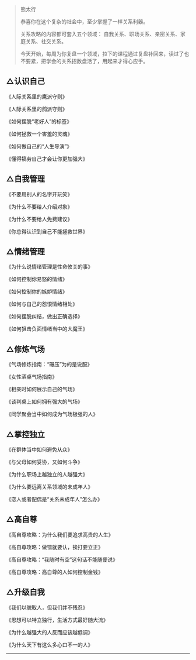 > 熊太行
> 
> 恭喜你在这个复杂的社会中，至少掌握了一样关系利器。
> 
> 关系攻略的内容都可套入五个领域： 自我关系、职场关系、亲密关系、家庭关系、社交关系。
> 
> 今天开始，每周为你复盘一个领域，拉下的课程通过复盘补回来，读过了也不要紧，把学会的关系招数盘活了，用起来才得心应手。

## △认识自己

《人际关系里的鹰派守则》

《人际关系里的鸽派守则》

《如何摆脱“老好人”的标签》

《如何拯救一个害羞的灵魂》

《如何做自己的“人生导演”》

《懂得犒劳自己才会让你更加强大》

## △自我管理

《不要用别人的名字开玩笑》

《为什么不要给人介绍对象》

《为什么不要给人免费建议》

《你总得认识到自己不能拯救世界》

## △情绪管理

《为什么说情绪管理是性命攸关的事》

《如何控制你易怒的情绪》

《如何控制你的嫉妒情绪》

《如何与自己的怨恨情绪相处》

《如何摆脱纠结，做出正确选择》

《如何狙击负面情绪当中的大魔王》

## △修炼气场

《气场修炼指南：“碾压”为的是说服》

《女性酒桌气场指南》

《相亲时如何展示自己的气场》

《谈判桌上如何拥有强大的气场》

《同学聚会当中如何成为气场极强的人》

## △掌控独立

《在群体当中如何避免从众》

《与父母如何妥协，又如何斗争》

《为什么职场上越独立的人越强大》

《为什么要远离关系领域的未成年人》

《恋人或者配偶是“关系未成年人”怎么办》

## △高自尊

《高自尊攻略：为什么我们要追求高贵的人生》

《高自尊攻略：做错就要认，挨打要立正》

《高自尊攻略：“我随时有空”这句话不能随便说》

《高自尊攻略：高自尊的人如何控制金钱》

## △升级自我

《我们以貌取人，但我们并不残忍》

《思想可以特立独行，生活方式最好随大流》

《为什么越强大的人反而应该越低调》

《为什么天下有这么多心口不一的人》

---
